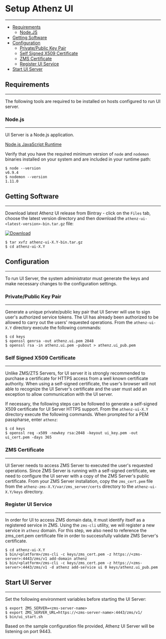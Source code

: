 # Setup Athenz UI
-----------------

* [Requirements](#requirements)
    * [Node.JS](#nodejs)
* [Getting Software](#getting-software)
* [Configuration](#configuration)
    * [Private/Public Key Pair](#privatepublic-key-pair)
    * [Self Signed X509 Certificate](#self-signed-x509-certificate)
    * [ZMS Certificate](#zms-certificate)
    * [Register UI Service](#register-ui-service)
* [Start UI Server](#start-ui-server)

## Requirements
---------------

The following tools are required to be installed on hosts
configured to run UI server.

### Node.js
-----------

UI Server is a Node.js application.

[Node.js JavaScript Runtime](https://nodejs.org/en/)

Verify that you have the required minimum version of `node` and
`nodemon` binaries installed on your system and are included
in your runtime path:

```shell
$ node --version
v6.9.4
$ nodemon --version
1.11.0
```

## Getting Software
-------------------

Download latest Athenz UI release from Bintray - click on the `Files` tab,
choose the latest version directory and then download the
`athenz-ui-<latest-version>-bin.tar.gz` file:

[ ![Download](https://api.bintray.com/packages/yahoo/maven/athenz-ui/images/download.svg) ](https://bintray.com/yahoo/maven/athenz-ui/_latestVersion)

```shell
$ tar xvfz athenz-ui-X.Y-bin.tar.gz
$ cd athenz-ui-X.Y
```

## Configuration
----------------

To run UI Server, the system administrator must generate the keys
and make necessary changes to the configuration settings.

### Private/Public Key Pair
---------------------------

Generate a unique private/public key pair that UI Server will use
to sign user's authorized service tokens. The UI has already been
authorized to be allowed to carry out the users' requested
operations. From the `athenz-ui-X.Y` directory execute the following
commands:

```shell
$ cd keys
$ openssl genrsa -out athenz.ui.pem 2048
$ openssl rsa -in athenz.ui.pem -pubout > athenz.ui_pub.pem
```

### Self Signed X509 Certificate
--------------------------------

Unlike ZMS/ZTS Servers, for UI server it is strongly recommended
to purchase a certificate for HTTPS access from a well known
certificate authority. When using a self-signed certificate,
the user's browser will not able to recognize the UI Server's
certificate and the user must add an exception to allow
communication with the UI server.

If necessary, the following steps can be followed to generate
a self-signed X509 certificate for UI Server HTTPS support.
From the `athenz-ui-X.Y` directory execute the following
commands. When prompted for a PEM passpharse, enter `athenz`:

```shell
$ cd keys
$ openssl req -x509 -newkey rsa:2048 -keyout ui_key.pem -out ui_cert.pem -days 365
```

### ZMS Certificate
-------------------

UI Server needs to access ZMS Server to executed the user's requested
operations. Since ZMS Server is running with a self-signed certificate,
we need to configure the UI server with a copy of the ZMS Server's
public certificate. From your ZMS Server installation, copy the
`zms_cert.pem` file from the `athenz-zms-X.Y/var/zms_server/certs` directory
to the `athenz-ui-X.Y/keys` directory.

### Register UI Service
------------------------

In order for UI to access ZMS domain data, it must identify itself
as a registered service in ZMS. Using the `zms-cli` utility, we will
register a new service in `athenz` domain. For this step, we also
need to reference the zms_cert.pem certificate file in order to
successfully validate ZMS Server's certificate.

```shell
$ cd athenz-ui-X.Y
$ bin/<platform>/zms-cli -c keys/zms_cert.pem -z https://<zms-server>:4443/zms/v1 add-domain athenz
$ bin/<platform>/zms-cli -c keys/zms_cert.pem -z https://<zms-server>:4443/zms/v1 -d athenz add-service ui 0 keys/athenz.ui_pub.pem
```

## Start UI Server
------------------

Set the following environment variables before starting the UI Server:

```shell
$ export ZMS_SERVER=<zms-server-name>
$ export ZMS_SERVER_URL=https://<zms-server-name>:4443/zms/v1/
$ bin/ui_start.sh
```

Based on the sample configuration file provided, Athenz UI Server will be listening
on port 9443.
